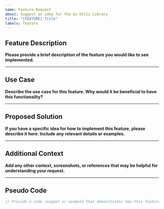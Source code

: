 ```yaml
---
name: Feature Request
about: Suggest an idea for the Go Utils Library
title: "[FEATURE] Title"
labels: feature
---
```


## Feature Description

**Please provide a brief description of the feature you would like to see implemented.**

---

## Use Case

**Describe the use case for this feature. Why would it be beneficial to have this functionality?**

---

## Proposed Solution

**If you have a specific idea for how to implement this feature, please describe it here. Include any relevant details or examples.**

---

## Additional Context

**Add any other context, screenshots, or references that may be helpful for understanding your request.**

---

## Pseudo Code

```go
// Provide a code snippet or example that demonstrates how this feature might be used
